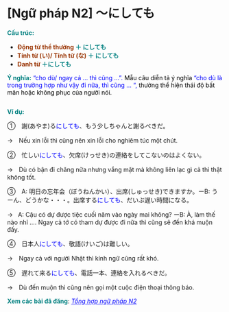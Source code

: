 # [Ngữ pháp N2] 〜にしても
<div class="entry-content">
<p><strong><span style="color: #008080;">Cấu trúc:</span></strong></p>
<ul>
<li><b><span style="color: #993300;">Động từ thể thường</span> </b><strong><span style="color: #008080;">＋ にしても</span></strong></li>
<li><b><span style="color: #993300;">Tính từ (い)/ Tính từ (な)</span> </b><strong><span style="color: #008080;">＋ にしても</span></strong></li>
<li><b><span style="color: #993300;">Danh từ</span> </b><span style="color: #008080;"><strong>＋にしても</strong></span></li>
</ul>
<p><strong><span style="color: #008080;">Ý nghĩa:</span></strong><span style="color: #0000ff;"> “cho dù/ ngay cả … thì cũng …”. <span style="color: #000000;">Mẫu câu diễn tả ý nghĩa</span> “cho dù là trong trường hợp như vậy đi nữa, thì cũng … “, <span style="color: #000000;">thường thể hiện thái độ bất mãn hoặc không phục của người nói.</span></span></p>
<p><ins class="adsbygoogle adslot_1" data-ad-client="ca-pub-2233580070484357" data-ad-slot="4413057825" style="display: inline-block;"></ins> <script>// <![CDATA[ (adsbygoogle = window.adsbygoogle || []).push({}); // ]]&gt;</script></p>
<p><strong><span style="color: #008080;">Ví dụ:</span></strong></p>
<p><span style="font-weight: 400;">①　謝(あやま)る</span><span style="font-weight: 400;"><span style="color: #0000ff;">にしても</span>、</span><span style="font-weight: 400;">もう少しちゃんと謝るべきだ。</span></p>
<p><span style="font-weight: 400;">→　Nếu xin lỗi thì cũng nên xin lỗi cho nghiêm túc một chút.</span></p>
<p><span style="font-weight: 400;">②　</span><span style="font-weight: 400;">忙しい<span style="color: #0000ff;">にしても</span>、欠席(けっせき)の連絡をしてこないのはよくない。</span></p>
<p><span style="font-weight: 400;">→　Dù có bận đi chăng nữa nhưng vắng mặt mà không liên lạc gì cả thì thật không tốt.</span></p>
<p><span style="font-weight: 400;">③　A: 明日の忘年会（ぼうねんかい）、出席(しゅっせき)できますか。ーB: うーん、どうかな・・・。出席する<span style="color: #0000ff;">にしても</span>、だいぶ遅い時間になる。</span></p>
<p>→   A: Cậu có dự được tiệc cuối năm vào ngày mai không? ーB: À, làm thế nào nhỉ …. Ngay cả tớ có tham dự được đi nữa thì cũng sẽ đến khá muộn đấy.</p>
<p>④　日本人<span style="color: #0000ff;">にしても</span>、敬語(けいご)は難しい。</p>
<p><span style="font-weight: 400;">→　Ngay cả với người Nhật thì kính ngữ cũng rất khó.</span></p>
<p><span style="font-weight: 400;">⑤　遅れて来る<span style="color: #0000ff;">にしても</span>、電話一本、連絡を入れるべきだ。</span></p>
<p><span style="font-weight: 400;">→　Dù đến muộn thì cũng nên gọi một cuộc điện thoại thông báo.</span></p>
<p><strong><span style="color: #008080;">Xem các bài đã đăng</span></strong>: <span style="color: #0000ff;"><em><a href="https://bikae.net/ngu-phap/tong-hop-ngu-phap-n2/" style="color: #0000ff;" target="_blank">Tổng hợp ngữ pháp N2</a></em></span></p>

</div>